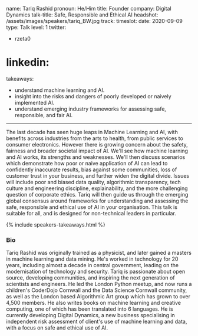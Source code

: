 name: Tariq Rashid
pronoun: He/Him
title: Founder
company: Digital Dynamics
talk-title: Safe, Responsible and Ethical AI
headshot: /assets/images/speakers/tariq_BW.jpg
track: 
timeslot: 
date: 2020-09-09
type: Talk
level: 1
twitter:
 - rzeta0
# linkedin: 
takeaways:
 - understand machine learning and AI.
 - insight into the risks and dangers of poorly developed or naively implemented AI.
 - understand emerging industry frameworks for assessing safe, responsible, and fair AI.
---

<p>The last decade has seen huge leaps in Machine Learning and AI, with benefits across industries 
from the arts to health, from public services to consumer electronics. However there is growing concern 
about the safety, fairness and broader societal impact of AI. 
We'll see how machine learning and AI works, its strengths and weaknesses. We'll then discuss scenarios 
which demonstrate how poor or naive application of AI can lead to confidently inaccurate results, bias 
against some communities, loss of customer trust in your business, and further widen the digital divide. 
Issues will include poor and biased data quality, algorithmic transparency, tech culture and engineering 
discipline, explainability, and the more challenging question of corporate ethics.
Tariq will then guide us through the emerging global consensus around frameworks for understanding and 
assessing the safe, responsible and ethical use of AI in your organisation. This talk is suitable for 
all, and is designed for non-technical leaders in particular. 
</p>

{% include speakers-takeaways.html %}

<h3>Bio</h3>
<p>Tariq Rashid was originally trained as a physicist, and later gained a masters in machine learning 
and data mining. He's worked in technology for 20 years, including almost a decade in central government, 
leading on the modernisation of technology and security. Tariq is passionate about open source, developing 
communities, and inspiring the next generation of scientists and engineers. He led the London Python 
meetup, and now runs a children's CoderDojo Cornwall and the Data Science Cornwall community, as well as 
the London based Algorithmic Art group which has grown to over 4,500 members. He also writes books on 
machine learning and creative computing, one of which has been translated into 6 languages. He is 
currently developing Digital Dynamics, a new business specialising in independent risk assessment of 
client's use of machine learning and data, with a focus on safe and ethical use of AI. </p>